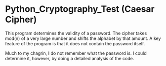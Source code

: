 # Python_Cryptography_Test (Caesar Cipher)
This program determines the validity of a password.
The cipher takes mod(n) of a very large number and shifts the alphabet by that amount.
A key feature of the program is that it does not contain the password itself.

Much to my chagrin, I do not remember what the password is.
I could determine it, however, by doing a detailed analysis of the code.
